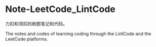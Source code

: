 # Note-LeetCode_LintCode

力扣和领扣的刷题笔记和代码。

The notes and codes of learning coding through the LintCode and the LeetCode platforms.
